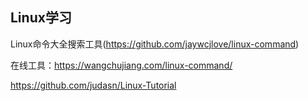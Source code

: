 ## Linux学习

Linux命令大全搜索工具(https://github.com/jaywcjlove/linux-command)

在线工具：https://wangchujiang.com/linux-command/


https://github.com/judasn/Linux-Tutorial